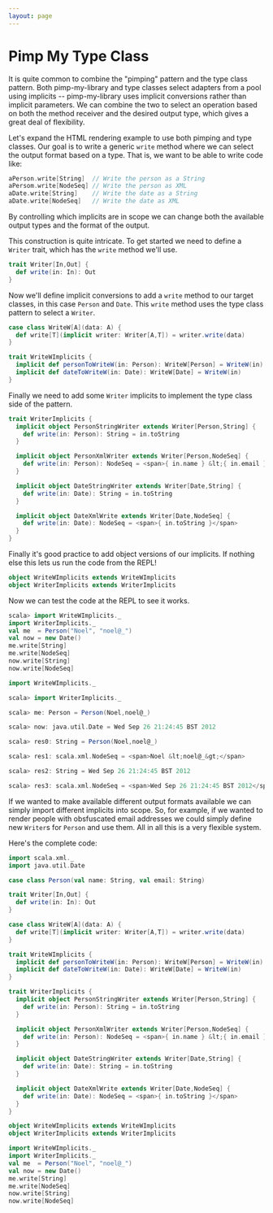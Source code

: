 ```yaml
---
layout: page
---
```


# Pimp My Type Class

It is quite common to combine the "pimping" pattern and the type class pattern. Both pimp-my-library and type classes select adapters from a pool using implicits -- pimp-my-library uses implicit conversions rather than implicit parameters. We can combine the two to select an operation based on both the method receiver and the desired output type, which gives a great deal of flexibility.

Let's expand the HTML rendering example to use both pimping and type classes. Our goal is to write a generic `write` method where we can select the output format based on a type. That is, we want to be able to write code like:

~~~ scala
aPerson.write[String]  // Write the person as a String
aPersom.write[NodeSeq] // Write the person as XML
aDate.write[String]    // Write the date as a String
aDate.write[NodeSeq]   // Write the date as XML
~~~

By controlling which implicits are in scope we can change both the available output types and the format of the output.

This construction is quite intricate. To get started we need to define a `Writer` trait, which has the `write` method we'll use.

~~~ scala
trait Writer[In,Out] {
  def write(in: In): Out
}
~~~

Now we'll define implicit conversions to add a `write` method to our target classes, in this case `Person` and `Date`. This `write` method uses the type class pattern to select a `Writer`.

~~~ scala
case class WriteW[A](data: A) {
  def write[T](implicit writer: Writer[A,T]) = writer.write(data)
}

trait WriteWImplicits {
  implicit def personToWriteW(in: Person): WriteW[Person] = WriteW(in)
  implicit def dateToWriteW(in: Date): WriteW[Date] = WriteW(in)
}
~~~

Finally we need to add some `Writer` implicits to implement the type class side of the pattern.

~~~ scala
trait WriterImplicits {
  implicit object PersonStringWriter extends Writer[Person,String] {
    def write(in: Person): String = in.toString
  }

  implicit object PersonXmlWriter extends Writer[Person,NodeSeq] {
    def write(in: Person): NodeSeq = <span>{ in.name } &lt;{ in.email }&gt;</span>
  }

  implicit object DateStringWriter extends Writer[Date,String] {
    def write(in: Date): String = in.toString
  }

  implicit object DateXmlWrite extends Writer[Date,NodeSeq] {
    def write(in: Date): NodeSeq = <span>{ in.toString }</span>
  }
}
~~~

Finally it's good practice to add object versions of our implicits. If nothing else this lets us run the code from the REPL!

~~~ scala
object WriteWImplicits extends WriteWImplicits
object WriterImplicits extends WriterImplicits
~~~

Now we can test the code at the REPL to see it works.

~~~ scala
scala> import WriteWImplicits._
import WriterImplicits._
val me  = Person("Noel", "noel@_")
val now = new Date()
me.write[String]
me.write[NodeSeq]
now.write[String]
now.write[NodeSeq]

import WriteWImplicits._

scala> import WriterImplicits._

scala> me: Person = Person(Noel,noel@_)

scala> now: java.util.Date = Wed Sep 26 21:24:45 BST 2012

scala> res0: String = Person(Noel,noel@_)

scala> res1: scala.xml.NodeSeq = <span>Noel &lt;noel@_&gt;</span>

scala> res2: String = Wed Sep 26 21:24:45 BST 2012

scala> res3: scala.xml.NodeSeq = <span>Wed Sep 26 21:24:45 BST 2012</span>
~~~

If we wanted to make available different output formats available we can simply import different implicits into scope. So, for example, if we wanted to render people with obsfuscated email addresses we could simply define new `Writer`s for `Person` and use them. All in all this is a very flexible system.

Here's the complete code:

~~~ scala
import scala.xml._
import java.util.Date

case class Person(val name: String, val email: String)

trait Writer[In,Out] {
  def write(in: In): Out
}

case class WriteW[A](data: A) {
  def write[T](implicit writer: Writer[A,T]) = writer.write(data)
}

trait WriteWImplicits {
  implicit def personToWriteW(in: Person): WriteW[Person] = WriteW(in)
  implicit def dateToWriteW(in: Date): WriteW[Date] = WriteW(in)
}

trait WriterImplicits {
  implicit object PersonStringWriter extends Writer[Person,String] {
    def write(in: Person): String = in.toString
  }

  implicit object PersonXmlWriter extends Writer[Person,NodeSeq] {
    def write(in: Person): NodeSeq = <span>{ in.name } &lt;{ in.email }&gt;</span>
  }

  implicit object DateStringWriter extends Writer[Date,String] {
    def write(in: Date): String = in.toString
  }

  implicit object DateXmlWrite extends Writer[Date,NodeSeq] {
    def write(in: Date): NodeSeq = <span>{ in.toString }</span>
  }
}

object WriteWImplicits extends WriteWImplicits
object WriterImplicits extends WriterImplicits

import WriteWImplicits._
import WriterImplicits._
val me  = Person("Noel", "noel@_")
val now = new Date()
me.write[String]
me.write[NodeSeq]
now.write[String]
now.write[NodeSeq]
~~~
